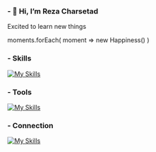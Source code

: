 ### - 👋 Hi, I’m Reza Charsetad

Excited to learn new things

moments.forEach(
       moment => new Happiness()
)

<!---
PatrochR/PatrochR is a ✨ special ✨ repository because its `README.md` (this file) appears on your GitHub profile.
You can click the Preview link to take a look at your changes.
--->

### - Skills


[![My Skills](https://skillicons.dev/icons?i=cs,dotnet,bootstrap,github,html,css,js&perline=5)](https://skillicons.dev)

### - Tools

[![My Skills](https://skillicons.dev/icons?i=visualstudio,vscode,sqlite,postman&perline=5)](https://skillicons.dev)

### - Connection

[![My Skills](https://skillicons.dev/icons?i=discord,instagram&perline=5)](https://skillicons.dev)
